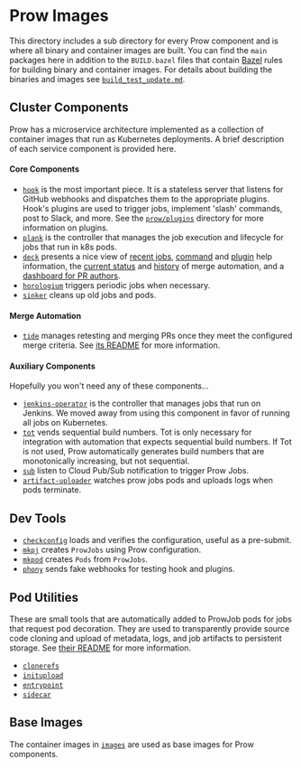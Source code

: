 # Prow Images

This directory includes a sub directory for every Prow component and is where all binary and container images are built. You can find the `main` packages here in addition to the `BUILD.bazel` files that contain [Bazel](https://bazel.build) rules for building binary and container images. For details about building the binaries and images see [`build_test_update.md`](/prow/build_test_update.md).

## Cluster Components

Prow has a microservice architecture implemented as a collection of container images that run as Kubernetes deployments. A brief description of each service component is provided here.

#### Core Components

* [`hook`](/prow/cmd/hook) is the most important piece. It is a stateless server that listens for GitHub webhooks and dispatches them to the appropriate plugins. Hook's plugins are used to trigger jobs, implement 'slash' commands, post to Slack, and more. See the [`prow/plugins`](/prow/plugins/) directory for more information on plugins.
* [`plank`](/prow/cmd/plank) is the controller that manages the job execution and lifecycle for jobs that run in k8s pods.
* [`deck`](/prow/cmd/deck) presents a nice view of [recent jobs](https://prow.k8s.io/), [command](https://prow.k8s.io/command-help) and [plugin](https://prow.k8s.io/plugins) help information, the [current status](https://prow.k8s.io/tide) and [history](https://prow.k8s.io/tide-history) of merge automation, and a [dashboard for PR authors](https://prow.k8s.io/pr).
* [`horologium`](/prow/cmd/horologium) triggers periodic jobs when necessary.
* [`sinker`](/prow/cmd/sinker) cleans up old jobs and pods.


#### Merge Automation

* [`tide`](/prow/cmd/tide) manages retesting and merging PRs once they meet the configured merge criteria. See [its README](./tide/README.md) for more information.

#### Auxiliary Components

Hopefully you won't need any of these components...

* [`jenkins-operator`](/prow/cmd/jenkins-operator) is the controller that manages jobs that run on Jenkins. We moved away from using this component in favor of running all jobs on Kubernetes.
* [`tot`](/prow/cmd/tot) vends sequential build numbers. Tot is only necessary for integration with automation that expects sequential build numbers. If Tot is not used, Prow automatically generates build numbers that are monotonically increasing, but not sequential.
* [`sub`](/prow/cmd/sub) listen to Cloud Pub/Sub notification to trigger Prow Jobs.
* [`artifact-uploader`](/prow/cmd/artifact-uploader) watches prow jobs pods and uploads logs when pods terminate.

## Dev Tools
* [`checkconfig`](/prow/cmd/checkconfig) loads and verifies the configuration, useful as a pre-submit.
* [`mkpj`](/prow/cmd/mkpj) creates `ProwJobs` using Prow configuration.
* [`mkpod`](/prow/cmd/mkpod) creates `Pods` from `ProwJobs`.
* [`phony`](/prow/cmd/phony) sends fake webhooks for testing hook and plugins.

## Pod Utilities

These are small tools that are automatically added to ProwJob pods for jobs that request pod decoration. They are used to transparently provide source code cloning and upload of metadata, logs, and job artifacts to persistent storage. See [their README](/prow/pod-utilities.md) for more information.

* [`clonerefs`](/prow/cmd/clonerefs)
* [`initupload`](/prow/cmd/initupload)
* [`entrypoint`](/prow/cmd/entrypoint)
* [`sidecar`](/prow/cmd/sidecar)

## Base Images

The container images in [`images`](/prow/cmd/images) are used as base images for Prow components.

